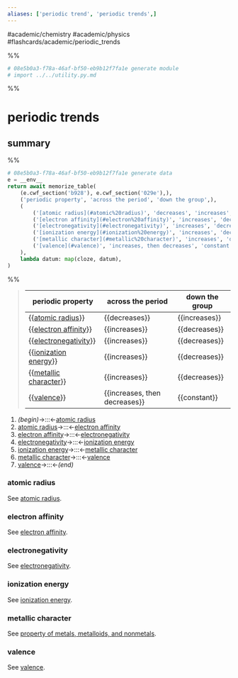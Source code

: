 ```yaml
---
aliases: ['periodic trend', 'periodic trends',]
---
```


#academic/chemistry #academic/physics #flashcards/academic/periodic_trends

%%
```Python
# 08e5b0a3-f78a-46af-bf50-eb9b12f7fa1e generate module
# import ../../utility.py.md
```
%%

# periodic trends

## summary

%%
```Python
# 08e5b0a3-f78a-46af-bf50-eb9b12f7fa1e generate data
e = __env__
return await memorize_table(
	(e.cwf_section('b928'), e.cwf_section('029e'),),
	('periodic property', 'across the period', 'down the group',),
	(
		('[atomic radius](#atomic%20radius)', 'decreases', 'increases',),
		('[electron affinity](#electron%20affinity)', 'increases', 'decreases',),
		('[electronegativity](#electronegativity)', 'increases', 'decreases',),
		('[ionization energy](#ionization%20energy)', 'increases', 'decreases',),
		('[metallic character](#metallic%20character)', 'increases', 'decreases',),
		('[valence](#valence)', 'increases, then decreases', 'constant',),
	),
	lambda datum: map(cloze, datum),
)
```
%%

<!--08e5b0a3-f78a-46af-bf50-eb9b12f7fa1e generate section="b928"--><!-- The following content is generated at 2023-03-20T16:20:31.142641+08:00. Any edits will be overridden! -->

> | periodic property | across the period | down the group |
> |-|-|-|
> | {{[atomic radius](#atomic%20radius)}} | {{decreases}} | {{increases}} |
> | {{[electron affinity](#electron%20affinity)}} | {{increases}} | {{decreases}} |
> | {{[electronegativity](#electronegativity)}} | {{increases}} | {{decreases}} |
> | {{[ionization energy](#ionization%20energy)}} | {{increases}} | {{decreases}} |
> | {{[metallic character](#metallic%20character)}} | {{increases}} | {{decreases}} |
> | {{[valence](#valence)}} | {{increases, then decreases}} | {{constant}} |

<!--/08e5b0a3-f78a-46af-bf50-eb9b12f7fa1e-->

<!--08e5b0a3-f78a-46af-bf50-eb9b12f7fa1e generate section="029e"--><!-- The following content is generated at 2023-03-20T09:46:27.605210+08:00. Any edits will be overridden! -->

1. _(begin)_→:::←[atomic radius](#atomic%20radius)
2. [atomic radius](#atomic%20radius)→:::←[electron affinity](#electron%20affinity)
3. [electron affinity](#electron%20affinity)→:::←[electronegativity](#electronegativity)
4. [electronegativity](#electronegativity)→:::←[ionization energy](#ionization%20energy)
5. [ionization energy](#ionization%20energy)→:::←[metallic character](#metallic%20character)
6. [metallic character](#metallic%20character)→:::←[valence](#valence)
7. [valence](#valence)→:::←_(end)_

<!--/08e5b0a3-f78a-46af-bf50-eb9b12f7fa1e-->

### atomic radius

See [atomic radius](atomic%20radius.md).

### electron affinity

See [electron affinity](electron%20affinity.md).

### electronegativity

See [electronegativity](electronegativity.md).

### ionization energy

See [ionization energy](ionization%20energy.md).

### metallic character

See [property of metals, metalloids, and nonmetals](properties%20of%20metals,%20metalloids,%20and%20nonmetals.md).

### valence

See [valence](valence%20(chemistry).md).
